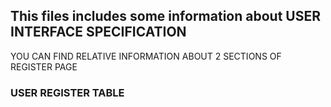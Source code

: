 ## This files includes some information about USER INTERFACE SPECIFICATION 

YOU CAN FIND RELATIVE INFORMATION ABOUT 2 SECTIONS OF REGISTER PAGE 


### **USER REGISTER TABLE**





